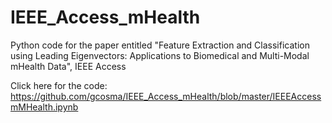 # IEEE_Access_mHealth
Python code for the paper entitled "Feature Extraction and Classification using Leading Eigenvectors: Applications to Biomedical and Multi-Modal mHealth Data", IEEE Access

Click here for the code: https://github.com/gcosma/IEEE_Access_mHealth/blob/master/IEEEAccessmMHealth.ipynb


